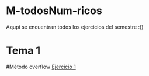 # M-todosNum-ricos
Aqupi se encuentran todos los ejercicios del semestre :))

# Tema 1
#Método overflow
<a href="/Tema1/Redondeo/Codigo1.java">Ejercicio 1</a>
